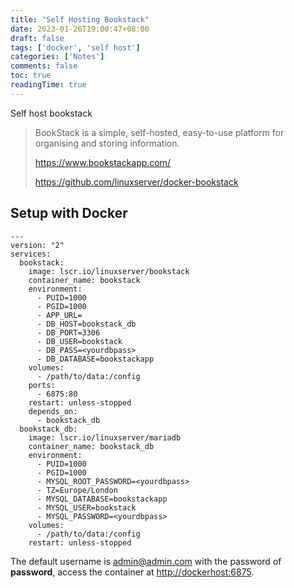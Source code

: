 ```yaml
---
title: "Self Hosting Bookstack"
date: 2023-01-26T19:00:47+08:00
draft: false
tags: ['docker', 'self host']
categories: ['Notes']
comments: false
toc: true
readingTime: true
---
```


Self host bookstack

<!--more-->

> BookStack is a simple, self-hosted, easy-to-use platform for organising and storing information.
>
> https://www.bookstackapp.com/
>
> https://github.com/linuxserver/docker-bookstack

## Setup with Docker

```
---
version: "2"
services:
  bookstack:
    image: lscr.io/linuxserver/bookstack
    container_name: bookstack
    environment:
      - PUID=1000
      - PGID=1000
      - APP_URL=
      - DB_HOST=bookstack_db
      - DB_PORT=3306
      - DB_USER=bookstack
      - DB_PASS=<yourdbpass>
      - DB_DATABASE=bookstackapp
    volumes:
      - /path/to/data:/config
    ports:
      - 6875:80
    restart: unless-stopped
    depends_on:
      - bookstack_db
  bookstack_db:
    image: lscr.io/linuxserver/mariadb
    container_name: bookstack_db
    environment:
      - PUID=1000
      - PGID=1000
      - MYSQL_ROOT_PASSWORD=<yourdbpass>
      - TZ=Europe/London
      - MYSQL_DATABASE=bookstackapp
      - MYSQL_USER=bookstack
      - MYSQL_PASSWORD=<yourdbpass>
    volumes:
      - /path/to/data:/config
    restart: unless-stopped
```



The default username is [admin@admin.com](mailto:admin@admin.com) with the password of **password**, access the container at [http://dockerhost:6875](http://dockerhost:6875/).
